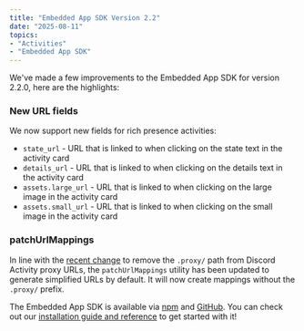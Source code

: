 ```yaml
---
title: "Embedded App SDK Version 2.2"
date: "2025-08-11"
topics:
- "Activities"
- "Embedded App SDK"
---
```


We've made a few improvements to the Embedded App SDK for version 2.2.0, here are the highlights:

### New URL fields

We now support new fields for rich presence activities:

- `state_url` - URL that is linked to when clicking on the state text in the activity card
- `details_url` - URL that is linked to when clicking on the details text in the activity card
- `assets.large_url` - URL that is linked to when clicking on the large image in the activity card
- `assets.small_url` - URL that is linked to when clicking on the small image in the activity card

### patchUrlMappings

In line with the [recent change](/docs/change-log#remove-proxy-from-discord-activity-proxy-path) to remove the `.proxy/` path from Discord Activity proxy URLs, the `patchUrlMappings` utility has been updated to generate simplified URLs by default. It will now create mappings without the `.proxy/` prefix.

The Embedded App SDK is available via [npm](https://www.npmjs.com/package/@discord/embedded-app-sdk) and [GitHub](https://github.com/discord/embedded-app-sdk). You can check out our [installation guide and reference](/docs/developer-tools/embedded-app-sdk) to get started with it!
